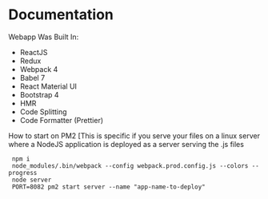 # Documentation

Webapp Was Built In:

 * ReactJS
 * Redux
 * Webpack 4
 * Babel 7
 * React Material UI
 * Bootstrap 4 
 * HMR
 * Code Splitting
 * Code Formatter (Prettier)


 How to start on PM2 [This is specific if you serve your files on a linux server where a NodeJS application is deployed as a server serving the .js files

```
 npm i
 node_modules/.bin/webpack --config webpack.prod.config.js --colors --progress
 node server
 PORT=8082 pm2 start server --name "app-name-to-deploy"
```